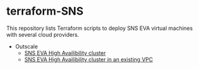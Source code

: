 # terraform-SNS

This repository lists Terraform scripts to deploy SNS EVA virtual machines
with several cloud providers.

* Outscale
  - [SNS EVA High Availibility cluster](outscale/ha-cluster)
  - [SNS EVA High Availibility cluster in an existing VPC](outscale/ha-cluster-existing-vpc)
